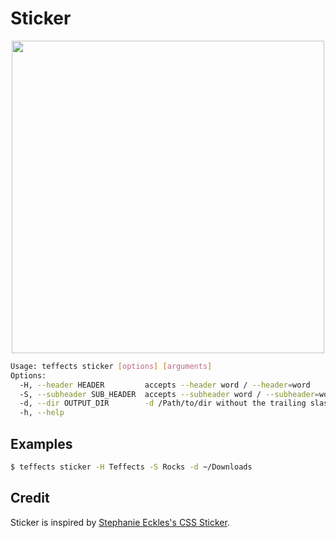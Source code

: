 # Sticker

<p align="center">
<img width="500" src="https://raw.githubusercontent.com/shinokada/teffects/main/images/sticker.png" /> 
</p>

```sh
Usage: teffects sticker [options] [arguments]
Options:
  -H, --header HEADER         accepts --header word / --header=word
  -S, --subheader SUB_HEADER  accepts --subheader word / --subheader=word
  -d, --dir OUTPUT_DIR        -d /Path/to/dir without the trailing slash.
  -h, --help
```

## Examples

```sh
$ teffects sticker -H Teffects -S Rocks -d ~/Downloads
```

## Credit

Sticker is inspired by [Stephanie Eckles's CSS Sticker](https://codepen.io/5t3ph/pen/mdVZYpr).